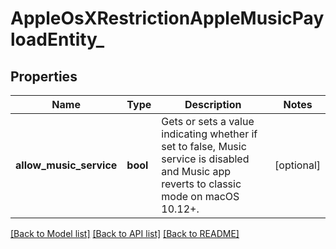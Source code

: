 # AppleOsXRestrictionAppleMusicPayloadEntity_

## Properties
Name | Type | Description | Notes
------------ | ------------- | ------------- | -------------
**allow_music_service** | **bool** | Gets or sets a value indicating whether if set to false, Music service is disabled and Music app reverts to classic mode on macOS 10.12+. | [optional] 

[[Back to Model list]](../README.md#documentation-for-models) [[Back to API list]](../README.md#documentation-for-api-endpoints) [[Back to README]](../README.md)


